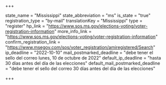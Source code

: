 +++

state_name = "Mississippi"
state_abbreviation = "ms"
is_state = "true"
registration_type = "by-mail"
translationKey = "Mississippi"
type = "register"
hp_link = "https://www.sos.ms.gov/elections-voting/voter-registration-information"
more_info_link = "https://www.sos.ms.gov/elections-voting/voter-registration-information"
confirm_registration_link = "https://www.msegov.com/sos/voter_registration/amiregistered/Search"
ip_deadline = "2022-10-10"
mail_postmarked_deadline = "debe tener el sello del correo lunes, 10 de octubre de 2022"
default_ip_deadline = "hasta 30 días antes del día de las elecciones"
default_mail_postmarked_deadline = "debe tener el sello del correo 30 días antes del día de las elecciones"

+++